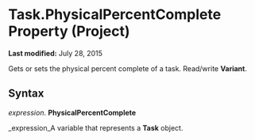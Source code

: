 
# Task.PhysicalPercentComplete Property (Project)

 **Last modified:** July 28, 2015

Gets or sets the physical percent complete of a task. Read/write  **Variant**.

## Syntax

 _expression_. **PhysicalPercentComplete**

 _expression_A variable that represents a  **Task** object.

